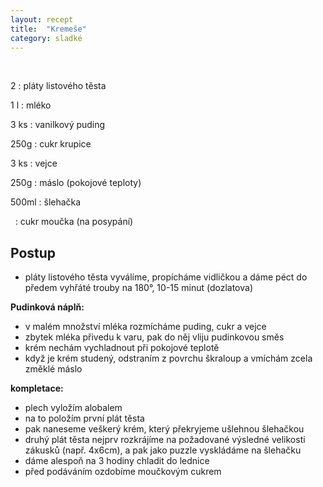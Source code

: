 ```yaml
---
layout: recept
title:  "Kremeše"
category: sladké
---
```


<br>

<div class="ingredience" markdown="1">

2
: pláty listového těsta

1 l
: mléko

3 ks
: vanilkový puding

250g
: cukr krupice

3 ks
: vejce

250g
: máslo (pokojové teploty)

500ml
: šlehačka

&nbsp;
: cukr moučka (na posypání)

</div>


## Postup

<div class="postup" markdown="1">  

- pláty listového těsta vyválíme, propícháme vidličkou a dáme péct do předem vyhřáté trouby na 180°, 10-15 minut (dozlatova)


**Pudinková náplň:**
- v malém množství mléka rozmícháme puding, cukr a vejce
- zbytek mléka přivedu k varu, pak do něj vliju pudinkovou směs
- krém nechám vychladnout při pokojové teplotě
- když je krém studený, odstraním z povrchu škraloup a vmíchám zcela změklé máslo


**kompletace:**
- plech vyložím alobalem 
- na to položím první plát těsta
- pak naneseme veškerý krém, který překryjeme ušlehnou šlehačkou
- druhý plát těsta nejprv rozkrájíme na požadované výsledné velikosti zákusků (např. 4x6cm), a pak jako puzzle vyskládáme na šlehačku
- dáme alespoň na 3 hodiny chladit do lednice
- před podáváním ozdobíme moučkovým cukrem
     
</div>
